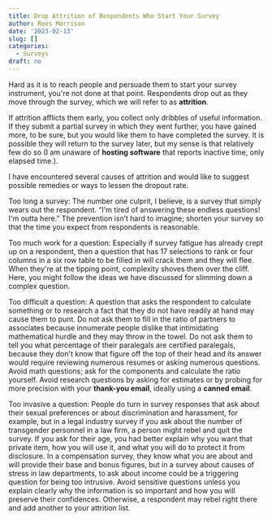 ```yaml
---
title: Drop Attrition of Respondents Who Start Your Survey
author: Rees Morrison
date: '2023-02-13'
slug: []
categories:
  - Surveys
draft: no
---
```


Hard as it is to reach people and persuade them to start your survey instrument, you're not done at that point. Respondents drop out as they move through the survey, which we will refer to as **attrition**. 

If attrition afflicts them early, you collect only dribbles of useful information. If they submit a partial survey in which they went further, you have gained more, to be sure, but you would like them to have completed the survey.  It is possible they will return to the survey later, but my sense is that relatively few do so (I am unaware of **hosting software** that reports inactive time, only elapsed time.).

I have encountered several causes of attrition and would like to suggest possible remedies or ways to lessen the dropout rate.

Too long a survey:  The number one culprit, I believe, is a survey that simply wears out the respondent. “I'm tired of answering these endless questions! I'm outta here.”  The prevention isn’t hard to imagine; shorten your survey so that the time you expect from respondents is reasonable.

Too much work for a question:  Especially if survey fatigue has already crept up on a respondent, then a question that has 17 selections to rank or four columns in a six row table to be filled in will crack them and they will flee.  When they're at the tipping point, complexity shoves them over the cliff.  Here, you might follow the ideas we have discussed for slimming down a complex question.

Too difficult a question:  A question that asks the respondent to calculate something or to research a fact that they do not have readily at hand may cause them to punt. Do not ask them to fill in the ratio of partners to associates because innumerate people dislike that intimidating mathematical hurdle and they may throw in the towel. Do not ask them to tell you what percentage of their paralegals are certified paralegals, because they don't know that figure off the top of their head and its answer would require reviewing numerous resumes or asking numerous questions.  Avoid math questions; ask for the components and calculate the ratio yourself.  Avoid research questions by asking for estimates or by probing for more precision with your **thank-you email**, ideally using a **canned email**. 

Too invasive a question: People do turn in survey responses that ask about their sexual preferences or about discrimination and harassment, for example, but in a legal industry survey if you ask about the number of transgender personnel in a law firm, a person might rebel and quit the survey.  If you ask for their age, you had better explain why you want that private item, how you will use it, and what you will do to protect it from disclosure.   In a compensation survey, they know what you are about and will provide their base and bonus figures, but in a survey about causes of stress in law departments, to ask about income could be a triggering question for being too intrusive.  Avoid sensitive questions unless you explain clearly why the information is so important and how you will preserve their confidences.  Otherwise, a respondent may rebel right there and add another to your attrition list.

<!-- End of post -->
